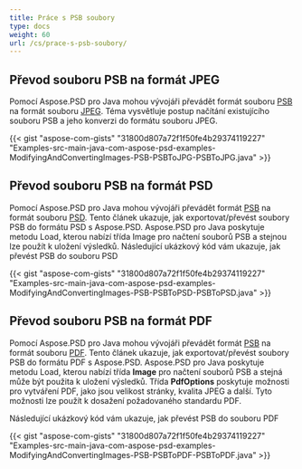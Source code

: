 ```yaml
---
title: Práce s PSB soubory
type: docs
weight: 60
url: /cs/prace-s-psb-soubory/
---
```



## **Převod souboru PSB na formát JPEG**
Pomocí Aspose.PSD pro Java mohou vývojáři převádět formát souboru [PSB](https://wiki.fileformat.com/image/psb/) na formát souboru [JPEG](https://wiki.fileformat.com/image/jpeg/). Téma vysvětluje postup načítání existujícího souboru PSB a jeho konverzi do formátu souboru JPEG.



{{< gist "aspose-com-gists" "31800d807a72f1f50fe4b29374119227" "Examples-src-main-java-com-aspose-psd-examples-ModifyingAndConvertingImages-PSB-PSBToJPG-PSBToJPG.java" >}}
## **Převod souboru PSB na formát PSD**
Pomocí Aspose.PSD pro Java mohou vývojáři převádět formát [PSB](https://wiki.fileformat.com/image/psb/) na formát souboru [PSD](https://wiki.fileformat.com/image/psd/). Tento článek ukazuje, jak exportovat/převést soubory PSB do formátu PSD s Aspose.PSD. Aspose.PSD pro Java poskytuje metodu Load, kterou nabízí třída Image pro načtení souborů PSB a stejnou lze použít k uložení výsledků. Následující ukázkový kód vám ukazuje, jak převést PSB do souboru PSD




{{< gist "aspose-com-gists" "31800d807a72f1f50fe4b29374119227" "Examples-src-main-java-com-aspose-psd-examples-ModifyingAndConvertingImages-PSB-PSBToPSD-PSBToPSD.java" >}}
## **Převod souboru PSB na formát PDF**
Pomocí Aspose.PSD pro Java mohou vývojáři převádět formát [PSB](https://wiki.fileformat.com/image/psb/) na formát souboru [PDF](https://wiki.fileformat.com/view/pdf/). Tento článek ukazuje, jak exportovat/převést soubory PSB do formátu PDF s Aspose.PSD. Aspose.PSD pro Java poskytuje metodu Load, kterou nabízí třída **Image** pro načtení souborů PSB a stejná může být použita k uložení výsledků. Třída **PdfOptions** poskytuje možnosti pro vytváření PDF, jako jsou velikost stránky, kvalita JPEG a další. Tyto možnosti lze použít k dosažení požadovaného standardu PDF.

Následující ukázkový kód vám ukazuje, jak převést PSB do souboru PDF

{{< gist "aspose-com-gists" "31800d807a72f1f50fe4b29374119227" "Examples-src-main-java-com-aspose-psd-examples-ModifyingAndConvertingImages-PSB-PSBToPDF-PSBToPDF.java" >}}


